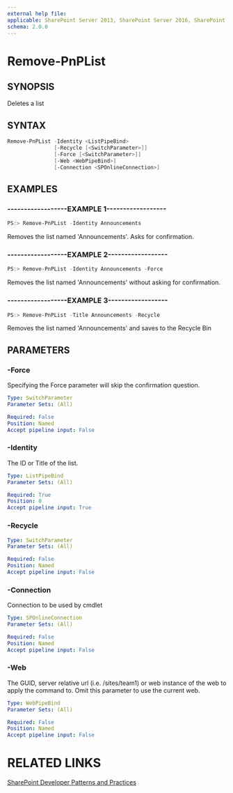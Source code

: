```yaml
---
external help file:
applicable: SharePoint Server 2013, SharePoint Server 2016, SharePoint Online
schema: 2.0.0
---
```

# Remove-PnPList

## SYNOPSIS
Deletes a list

## SYNTAX 

```powershell
Remove-PnPList -Identity <ListPipeBind>
               [-Recycle [<SwitchParameter>]]
               [-Force [<SwitchParameter>]]
               [-Web <WebPipeBind>]
               [-Connection <SPOnlineConnection>]
```

## EXAMPLES

### ------------------EXAMPLE 1------------------
```powershell
PS:> Remove-PnPList -Identity Announcements
```

Removes the list named 'Announcements'. Asks for confirmation.

### ------------------EXAMPLE 2------------------
```powershell
PS:> Remove-PnPList -Identity Announcements -Force
```

Removes the list named 'Announcements' without asking for confirmation.

### ------------------EXAMPLE 3------------------
```powershell
PS:> Remove-PnPList -Title Announcements -Recycle
```

Removes the list named 'Announcements' and saves to the Recycle Bin

## PARAMETERS

### -Force
Specifying the Force parameter will skip the confirmation question.

```yaml
Type: SwitchParameter
Parameter Sets: (All)

Required: False
Position: Named
Accept pipeline input: False
```

### -Identity
The ID or Title of the list.

```yaml
Type: ListPipeBind
Parameter Sets: (All)

Required: True
Position: 0
Accept pipeline input: True
```

### -Recycle


```yaml
Type: SwitchParameter
Parameter Sets: (All)

Required: False
Position: Named
Accept pipeline input: False
```

### -Connection
Connection to be used by cmdlet

```yaml
Type: SPOnlineConnection
Parameter Sets: (All)

Required: False
Position: Named
Accept pipeline input: False
```

### -Web
The GUID, server relative url (i.e. /sites/team1) or web instance of the web to apply the command to. Omit this parameter to use the current web.

```yaml
Type: WebPipeBind
Parameter Sets: (All)

Required: False
Position: Named
Accept pipeline input: False
```

# RELATED LINKS

[SharePoint Developer Patterns and Practices](http://aka.ms/sppnp)